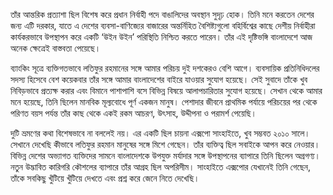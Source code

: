 তাঁর আন্তরিক প্রত্যাশা ছিল বিশেষ করে প্রধান নির্বাহী পদে বাঙালিদের অবস্থান সুদৃঢ় হোক। তিনি মনে করতেন দেশের জন্য এটি দরকার, যাতে এ দেশের ব্যবসা-বাণিজ্যের বাজারের অন্তর্নিহিত বৈশিষ্ট্যগুলো বহির্বিশ্বের কাছে দেশীয় নির্বাহীরা কার্যকরভাবে উপস্থাপন করে একটি ‘উইন উইন’ পরিস্থিতি নিশ্চিত করতে পারেন। তাঁর এই দৃষ্টিভঙ্গি বাংলাদেশে আজ অনেক ক্ষেত্রেই বাস্তবতা পেয়েছে।

ব্যাংকিং সূত্রে ব্যক্তিগতভাবে লতিফুর রহমানের সঙ্গে আমার পরিচয় দুই দশকেরও বেশি আগে। ব্যবসায়িক প্রতিনিধিদলের সদস্য হিসেবে বেশ কয়েকবার তাঁর সঙ্গে আমার বাংলাদেশের বাইরে যাওয়ার সুযোগ হয়েছে। সেই সুবাদে তাঁকে খুব নিবিড়ভাবে প্রত্যক্ষ করার এবং বিমানে পাশাপাশি বসে বিভিন্ন বিষয়ে আলাপচারিতার সুযোগ হয়েছে। সেখান থেকে আমার মনে হয়েছে, তিনি ছিলেন মানবিক মূল্যবোধে পূর্ণ একজন মানুষ। পেশাদার জীবনে প্রাথমিক পর্যায়ে পরিচয়ের পর থেকে পরিণত বয়স পর্যন্ত তাঁর কাছ থেকে একই রকম আচরণ, উৎসাহ, উদ্দীপনা ও পরামর্শ পেয়েছি।

দুটি ভ্রমণের কথা বিশেষভাবে না বললেই নয়। এর একটি ছিল চায়না এক্সপো সাংহাইতে, খুব সম্ভবত ২০১০ সালে। সেখানে দেখেছি কীভাবে লতিফুর রহমান মানুষের সঙ্গে মিশে গেছেন। তাঁর ব্যক্তিত্ব ছিল সবাইকে আপন করে নেওয়ার। বিভিন্ন দেশের অভ্যাগত ব্যক্তিদের সামনে বাংলাদেশকে উপযুক্ত মর্যাদার সঙ্গে উপস্থাপনের ব্যাপারে তিনি ছিলেন অগ্রগণ্য। নতুন উদ্ভাবিত কারিগরি কৌশলের ব্যাপারে তাঁর আগ্রহ ছিল অপরিসীম। সাংহাইতে এক্সপোর যেখানেই তিনি গেছেন, তাঁকে সবকিছু খুঁটিয়ে খুঁটিয়ে দেখতে এবং প্রশ্ন করে জেনে নিতে দেখেছি।
